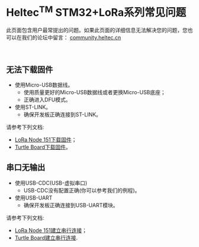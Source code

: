 # Heltec<sup>TM</sup> STM32+LoRa系列常见问题

此页面包含用户最常提出的问题。如果此页面的详细信息无法解决您的问题，您也可以在我们的论坛中留言： [community.heltec.cn](http://community.heltec.cn/)

&nbsp;

## 无法下载固件

- 使用Micro-USB数据线。
  - 使用质量更好的Micro-USB数据线或者更换Micro-USB底座；
  - 正确进入DFU模式。
- 使用ST-LINK。
  - 确保开发板正确连接到ST-LINK。

请参考下列文档:

- [LoRa Node 151下载固件](https://heltec-automation.readthedocs.io/zh_CN/latest/stm32/lora_node_151/download_firmware.html)；
-  [Turtle Board下载固件](https://heltec-automation.readthedocs.io/zh_CN/latest/stm32/turtle_board/download_firmware.html)。

## 串口无输出

- 使用USB-CDC(USB-虚拟串口)
  - USB-CDC没有配置正确(你可以参考我们的例程)。
- 使用USB-UART
  - 确保开发板正确连接到USB-UART模块。

请参考下列文档:

- [LoRa Node 151建立串行连接](https://heltec-automation.readthedocs.io/zh_CN/latest/stm32/lora_node_151/establish_serial_connection.html)；
- [Turtle Board建立串行连接](https://heltec-automation.readthedocs.io/zh_CN/latest/stm32/turtle_board/establish_serial_connection.html).